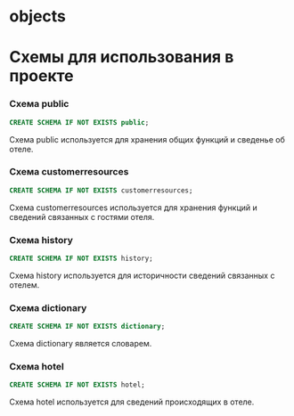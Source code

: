 # objects



# Схемы для использования в проекте
### Схема public
```sql
CREATE SCHEMA IF NOT EXISTS public;
```
Схема public используется для хранения общих функций и сведенье об отеле.

### Схема customerresources
```sql
CREATE SCHEMA IF NOT EXISTS customerresources;
```
Схема customerresources используется для хранения функций и сведений связанных с гостями отеля.

### Схема history
```sql
CREATE SCHEMA IF NOT EXISTS history;
```
Схема history используется для историчности сведений связанных с отелем.

### Схема dictionary
```sql
CREATE SCHEMA IF NOT EXISTS dictionary;
```
Схема dictionary является словарем.

### Схема hotel
```sql
CREATE SCHEMA IF NOT EXISTS hotel;
```
Схема hotel используется для сведений происходящих в отеле.
